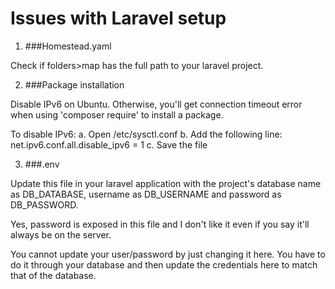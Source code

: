 # Issues with Laravel setup

1. ###Homestead.yaml

Check if folders>map has the full path to your laravel project.

2. ###Package installation

Disable IPv6 on Ubuntu. Otherwise, you'll get connection timeout error when using 'composer require' to install a package.

To disable IPv6:
      a. Open /etc/sysctl.conf
      b. Add the following line:
         net.ipv6.conf.all.disable_ipv6 = 1
      c. Save the file

3. ###.env

Update this file in your laravel application with the project's database name as DB_DATABASE, username as DB_USERNAME and password as DB_PASSWORD.

Yes, password is exposed in this file and I don't like it even if you say it'll always be on the server.

You cannot update your user/password by just changing it here. You have to do it through your database and then update the credentials here to match that of the database.
